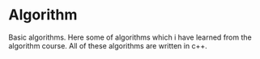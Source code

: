 # Algorithm
Basic algorithms.
Here some of algorithms which i have learned from the algorithm course.
All of these algorithms are written in c++.
